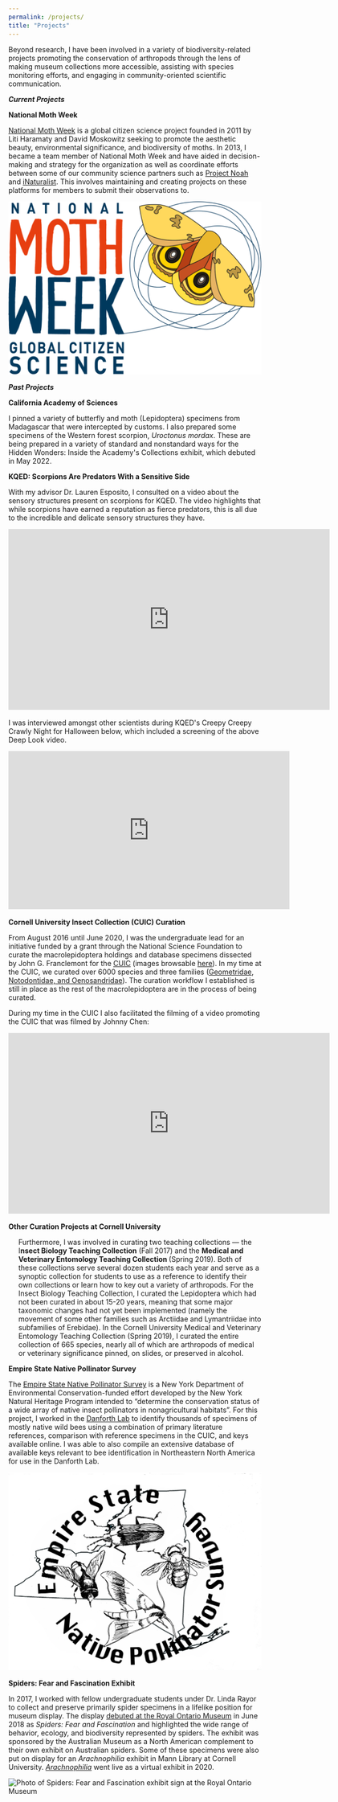 ```yaml
---
permalink: /projects/
title: "Projects"
---
```

<section class="page__content e-content" itemprop="text">
    <p>Beyond research, I have been involved in a variety of biodiversity-related projects promoting the conservation of arthropods through the lens of making museum collections more accessible, assisting with species monitoring efforts, and engaging in community-oriented scientific communication.</p>
    <p><strong><em>Current Projects</em></strong></p>
    <p><strong>National Moth Week</strong></p>
    <p><a href="https://nationalmothweek.org/">National Moth Week</a> is a global citizen science project founded in 2011 by Liti Haramaty and David Moskowitz seeking to promote the aesthetic beauty, environmental significance, and biodiversity of moths. In 2013, I became a team member of National Moth Week and have aided in decision-making and strategy for the organization as well as coordinate efforts between some of our community science partners such as <a href="https://www.projectnoah.org/">Project Noah</a> and <a href="https://www.inaturalist.org">iNaturalist</a>. This involves maintaining and creating projects on these platforms for members to submit their observations to.</p>
    <p><html><img src="/assets/images/nmw_logo.png" alt="National Moth Week logo with male Io moth (Automeris io) as part of logo"></html></p>
    <p><strong><em>Past Projects</em></strong></p>
    <p><strong>California Academy of Sciences</strong></p>
    <p>I pinned a variety of butterfly and moth (Lepidoptera) specimens from Madagascar that were intercepted by customs. I also prepared some specimens of the Western forest scorpion, <i>Uroctonus mordax</i>. These are being prepared in a variety of standard and nonstandard ways for the Hidden Wonders: Inside the Academy's Collections exhibit, which debuted in May 2022.</p>
    <p><strong>KQED: Scorpions Are Predators With a Sensitive Side<br></strong></p>
    <p>With my advisor Dr. Lauren Esposito, I consulted on a video about the sensory structures present on scorpions for KQED. The video highlights that while scorpions have earned a reputation as fierce predators, this is all due to the incredible and delicate sensory structures they have.&nbsp;</p>
    <p><iframe src="https://www.youtube.com/embed/3jtm9BdnE1U?&wmode=opaque&rel=0" allowfullscreen="" width="640" height="360" frameborder="0"></iframe></p>
    <p>I was interviewed amongst other scientists during KQED's Creepy Creepy Crawly Night for Halloween below, which included a screening of the above Deep Look video.</p>
    <p></p>
    <p><iframe width="560" height="315" src="https://www.youtube.com/embed/vyqhFIajPd0?start=2530" title="YouTube video player" frameborder="0" allow="accelerometer; autoplay; clipboard-write; encrypted-media; gyroscope; picture-in-picture" allowfullscreen></iframe></p>
    <p></p>
    <p><strong>Cornell University Insect Collection (CUIC) Curation</strong></p>
    <p></p>
    <p>From August 2016 until June 2020, I was the undergraduate lead for an initiative funded by a grant through the National Science Foundation to curate the macrolepidoptera holdings and database specimens dissected by John G. Franclemont for the <a href="https://cuic.entomology.cornell.edu/">CUIC</a> (images browsable <a href="https://cuic.entomology.cornell.edu/projects/insect-images/">here</a>). In my time at the CUIC, we curated over 6000 species and three families (<a href="https://cuic.entomology.cornell.edu/wp-content/uploads/2019/09/CUIC-Geometridae-September-2019.pdf">Geometridae</a>, <a href="https://cuic.entomology.cornell.edu/wp-content/uploads/2020/01/CUIC-Notodontidae-and-Oenosandridae-January-2020.pdf">Notodontidae, and Oenosandridae</a>). The curation workflow I established is still in place as the rest of the macrolepidoptera are in the process of being curated.&nbsp;</p>
    <p>During my time in the CUIC I also facilitated the filming of a video promoting the CUIC that was filmed by Johnny Chen:</p>
    <p><iframe src="https://www.youtube.com/embed/SAqNvSO6Ulg?&wmode=opaque&rel=0" allowfullscreen="" width="640" height="360" frameborder="0"></iframe></p>
    <p></p>
    <p style="margin-left: 20px;"></p>
    <p><strong>Other Curation Projects at Cornell University</strong></p>
    <p></p>
    <p style="margin-left: 20px;">Furthermore, I was involved in curating two teaching collections &mdash; the I<strong>nsect Biology Teaching Collection</strong> (Fall 2017) and the <strong>Medical and Veterinary Entomology Teaching Collection&nbsp;</strong>(Spring 2019). Both of these collections serve several dozen students each year and serve as a synoptic collection for students to use as a reference to identify their own collections or learn how to key out a variety of arthropods. For the Insect Biology Teaching Collection, I curated the Lepidoptera which had not been curated in about 15-20 years, meaning that some major taxonomic changes had not yet been implemented (namely the movement of some other families such as Arctiidae and Lymantriidae into subfamilies of Erebidae). In the Cornell University Medical and Veterinary Entomology Teaching Collection (Spring 2019), I curated the entire collection of 665 species, nearly all of which are arthropods of medical or veterinary significance pinned, on slides, or preserved in alcohol.</p>
    <p><strong>Empire State Native Pollinator Survey</strong></p>
    <p>The <a href="https://www.nynhp.org/projects/pollinators/">Empire State Native Pollinator Survey</a> is a New York Department of Environmental Conservation-funded effort developed by the New York Natural Heritage Program intended to &ldquo;determine the conservation status of a wide array of native insect pollinators in nonagricultural habitats&rdquo;. For this project, I worked in the <a href="https://www.danforthlab.entomology.cornell.edu/">Danforth Lab</a> to identify thousands of specimens of mostly native wild bees using a combination of primary literature references, comparison with reference specimens in the CUIC, and keys available online. I was able to also compile an extensive database of available keys relevant to bee identification in Northeastern North America for use in the Danforth Lab.</p>
    <p><html><img src="/assets/images/esnps.jpg" alt="Logo for Empire State Native Pollinator Survey, with line drawings of moths and bees overlaid over New York State"></html></p>
    <p><strong>Spiders: Fear and Fascination Exhibit<br></strong></p>
    <p>In 2017, I worked with fellow undergraduate students under Dr. Linda Rayor to collect and preserve primarily spider specimens in a lifelike position for museum display. The display <a href="https://www.rom.on.ca/en/exhibitions-galleries/exhibitions/spiders-fear-fascination">debuted at the Royal Ontario Museum</a> in June 2018 as <em>Spiders: Fear and Fascinatio</em><em>n</em> and highlighted the wide range of behavior, ecology, and biodiversity represented by spiders. The exhibit was sponsored by the Australian Museum as a North American complement to their own exhibit on Australian spiders. Some of these specimens were also put on display for an <em>Arachnophilia</em> exhibit in Mann Library at Cornell University. <a href="https://exhibits.library.cornell.edu/arachnophilia"><em>Arachnophilia</em></a> went live as a virtual exhibit in 2020. </p>
    <p><html><img src="/assets/images/spiders_ff_sign_inside.jpg" alt="Photo of Spiders: Fear and Fascination exhibit sign at the Royal Ontario Museum"></html></p>
</section>
